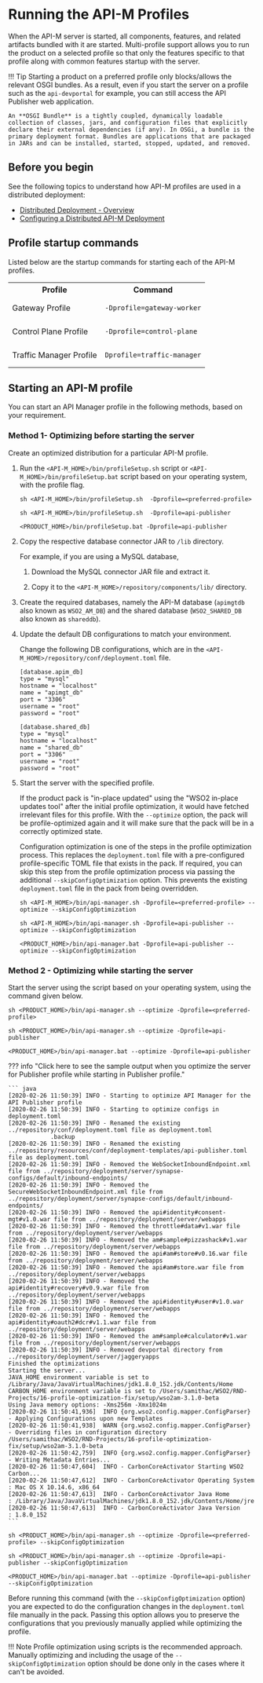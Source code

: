 # Running the API-M Profiles

When the API-M server is started, all components, features, and related artifacts bundled with it are started. Multi-profile support allows you to run the product on a selected profile so that only the features specific to that profile along with common features startup with the server.

!!! Tip
    Starting a product on a preferred profile only blocks/allows the relevant OSGI bundles. As a result, even if you start the server on a profile such as the `api-devportal` for example, you can still access the API Publisher web application.
    
    An **OSGI Bundle** is a tightly coupled, dynamically loadable collection of classes, jars, and configuration files that explicitly declare their external dependencies (if any). In OSGi, a bundle is the primary deployment format. Bundles are applications that are packaged in JARs and can be installed, started, stopped, updated, and removed.

## Before you begin

See the following topics to understand how API-M profiles are used in a distributed deployment:

-   [Distributed Deployment - Overview]({{base_path}}/install-and-setup/setup/distributed-deployment/understanding-the-distributed-deployment-of-wso2-api-m)
-   [Configuring a Distributed API-M Deployment]({{base_path}}/install-and-setup/setup/distributed-deployment/deploying-wso2-api-m-in-a-distributed-setup)

## Profile startup commands

Listed below are the startup commands for starting each of the API-M profiles.

<table>
    <tr>
        <th>
            Profile
        </td>
        <th>
            Command
        </td>
    </tr>
    <tr>
        <td>
            Gateway Profile
        </td>
        <td><pre><code>-Dprofile=gateway-worker</code></pre></td>
    </tr>
    <tr>
        <td>
            Control Plane Profile
        </td>
        <td><pre><code>-Dprofile=control-plane</code></pre></td>
    </tr>
    <tr>
        <td>
            Traffic Manager Profile
        </td>
        <td><pre><code>Dprofile=traffic-manager</code></pre></td>
    </tr>
</table>

## Starting an API-M profile

You can start an API Manager profile in the following methods, based on your requirement.
    
### Method 1- Optimizing before starting the server

Create an optimized distribution for a particular API-M profile.

1.  Run the `<API-M_HOME>/bin/profileSetup.sh` script or `<API-M_HOME>/bin/profileSetup.bat` script based on your operating system, with the profile flag.

    ``` tab="Sample Format"
    sh <API-M_HOME>/bin/profileSetup.sh  -Dprofile=<preferred-profile>
    ```
    
    ``` tab="Example:Linux/Solaris/MacOS"
    sh <API-M_HOME>/bin/profileSetup.sh  -Dprofile=api-publisher
    ```
    
    ``` tab="Example:Windows"
    <PRODUCT_HOME>/bin/profileSetup.bat -Dprofile=api-publisher
    ```
    
2. Copy the respective database connector JAR to `/lib` directory.
   
     For example, if you are using a MySQL database,

     1. Download the MySQL connector JAR file and extract it.
     
     2. Copy it to the `<API-M_HOME>/repository/components/lib/` directory.

3. Create the required databases, namely the API-M database (`apimgtdb` also known as `WSO2_AM_DB`) and the shared database (`WSO2_SHARED_DB` also known as `shareddb`).

4. Update the default DB configurations to match your environment.

     Change the following DB configurations, which are in the `<API-M_HOME>/repository/conf/deployment.toml` file.

     ```
     [database.apim_db]
     type = "mysql"
     hostname = "localhost"
     name = "apimgt_db"
     port = "3306"
     username = "root"
     password = "root"

     [database.shared_db]
     type = "mysql"
     hostname = "localhost"
     name = "shared_db"
     port = "3306"
     username = "root"
     password = "root"
     ```

5.  Start the server with the specified profile.

    If the product pack is "in-place updated" using the "WSO2 in-place updates tool" after the initial profile optimization, it would have fetched irrelevant files for this profile. With the `--optimize` option, the pack will be profile-optimized again and it will make sure that the pack will be in a correctly optimized state. 
       
    Configuration optimization is one of the steps in the profile optimization process. This replaces the `deployment.toml` file with a pre-configured profile-specific TOML file that exists in the pack. If required, you can skip this step from the profile optimization process via passing the additional `--skipConfigOptimization` option. This prevents the existing `deployment.toml` file in the pack from being overridden.  
    
    ``` tab="Sample Format"
    sh <API-M_HOME>/bin/api-manager.sh -Dprofile=<preferred-profile> --optimize --skipConfigOptimization
    ```
    
    ``` tab="Example:Linux/Solaris/MacOS"
    sh <API-M_HOME>/bin/api-manager.sh -Dprofile=api-publisher --optimize --skipConfigOptimization
    ```
    
    ``` tab="Example:Windows"
    <PRODUCT_HOME>/bin/api-manager.bat -Dprofile=api-publisher --optimize --skipConfigOptimization
    ```    

### Method 2 - Optimizing while starting the server

Start the server using the script based on your operating system, using the command given below.

``` tab="Sample Format"
sh <PRODUCT_HOME>/bin/api-manager.sh --optimize -Dprofile=<preferred-profile>
```

``` tab="Example:Linux/Solaris/MacOS"
sh <PRODUCT_HOME>/bin/api-manager.sh --optimize -Dprofile=api-publisher
```

``` tab="Example:Windows"
<PRODUCT_HOME>/bin/api-manager.bat --optimize -Dprofile=api-publisher
```  


??? info "Click here to see the sample output when you optimize the server for Publisher profile while starting in Publisher profile."

    ``` java
    [2020-02-26 11:50:39] INFO - Starting to optimize API Manager for the API Publisher profile
    [2020-02-26 11:50:39] INFO - Starting to optimize configs in deployment.toml
    [2020-02-26 11:50:39] INFO - Renamed the existing ../repository/conf/deployment.toml file as deployment.toml
                .backup
    [2020-02-26 11:50:39] INFO - Renamed the existing ../repository/resources/conf/deployment-templates/api-publisher.toml file as deployment.toml
    [2020-02-26 11:50:39] INFO - Removed the WebSocketInboundEndpoint.xml file from ../repository/deployment/server/synapse-configs/default/inbound-endpoints/
    [2020-02-26 11:50:39] INFO - Removed the SecureWebSocketInboundEndpoint.xml file from ../repository/deployment/server/synapse-configs/default/inbound-endpoints/
    [2020-02-26 11:50:39] INFO - Removed the api#identity#consent-mgt#v1.0.war file from ../repository/deployment/server/webapps
    [2020-02-26 11:50:39] INFO - Removed the throttle#data#v1.war file from ../repository/deployment/server/webapps
    [2020-02-26 11:50:39] INFO - Removed the am#sample#pizzashack#v1.war file from ../repository/deployment/server/webapps
    [2020-02-26 11:50:39] INFO - Removed the api#am#store#v0.16.war file from ../repository/deployment/server/webapps
    [2020-02-26 11:50:39] INFO - Removed the api#am#store.war file from ../repository/deployment/server/webapps
    [2020-02-26 11:50:39] INFO - Removed the api#identity#recovery#v0.9.war file from ../repository/deployment/server/webapps
    [2020-02-26 11:50:39] INFO - Removed the api#identity#user#v1.0.war file from ../repository/deployment/server/webapps
    [2020-02-26 11:50:39] INFO - Removed the api#identity#oauth2#dcr#v1.1.war file from ../repository/deployment/server/webapps
    [2020-02-26 11:50:39] INFO - Removed the am#sample#calculator#v1.war file from ../repository/deployment/server/webapps
    [2020-02-26 11:50:39] INFO - Removed devportal directory from ../repository/deployment/server/jaggeryapps
    Finished the optimizations
    Starting the server...
    JAVA_HOME environment variable is set to /Library/Java/JavaVirtualMachines/jdk1.8.0_152.jdk/Contents/Home
    CARBON_HOME environment variable is set to /Users/samithac/WSO2/RND-Projects/16-profile-optimization-fix/setup/wso2am-3.1.0-beta
    Using Java memory options: -Xms256m -Xmx1024m
    [2020-02-26 11:50:41,936]  INFO {org.wso2.config.mapper.ConfigParser} - Applying Configurations upon new Templates
    [2020-02-26 11:50:41,938]  WARN {org.wso2.config.mapper.ConfigParser} - Overriding files in configuration directory /Users/samithac/WSO2/RND-Projects/16-profile-optimization-fix/setup/wso2am-3.1.0-beta
    [2020-02-26 11:50:42,759]  INFO {org.wso2.config.mapper.ConfigParser} - Writing Metadata Entries...
    [2020-02-26 11:50:47,604]  INFO - CarbonCoreActivator Starting WSO2 Carbon...
    [2020-02-26 11:50:47,612]  INFO - CarbonCoreActivator Operating System : Mac OS X 10.14.6, x86_64
    [2020-02-26 11:50:47,613]  INFO - CarbonCoreActivator Java Home        : /Library/Java/JavaVirtualMachines/jdk1.8.0_152.jdk/Contents/Home/jre
    [2020-02-26 11:50:47,613]  INFO - CarbonCoreActivator Java Version     : 1.8.0_152
    ```

``` tab="Sample Format"
sh <PRODUCT_HOME>/bin/api-manager.sh --optimize -Dprofile=<preferred-profile> --skipConfigOptimization
```

``` tab="Example:Linux/Solaris/MacOS"
sh <PRODUCT_HOME>/bin/api-manager.sh --optimize -Dprofile=api-publisher --skipConfigOptimization    
```

``` tab="Example:Windows"
<PRODUCT_HOME>/bin/api-manager.bat --optimize -Dprofile=api-publisher --skipConfigOptimization
```  
        
Before running this command (with the `--skipConfigOptimization` option) you are expected to do the configuration changes in the `deployment.toml` file manually in the pack. Passing this option allows you to preserve the configurations that you previously manually applied while optimizing the profile.

!!! Note
    Profile optimization using scripts is the recommended approach. Manually optimizing and including the usage of the `--skipConfigOptimization` option should be done only in the cases where it can't be avoided. 